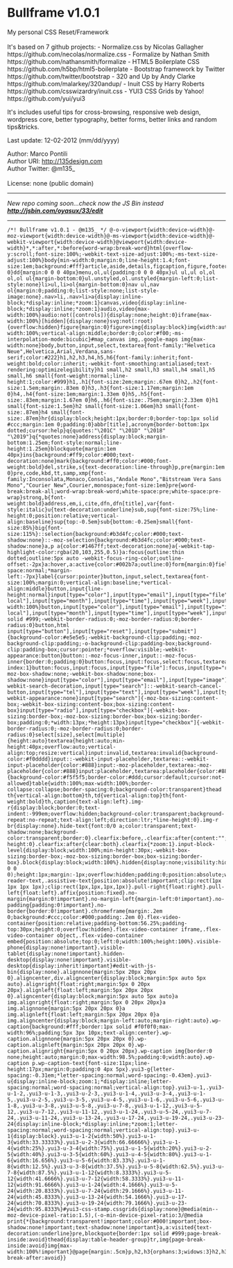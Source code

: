 <h1>Bullframe v1.0.1</h1>
My personal CSS Reset/Framework<br>
<br>
It's based on 7 github projects:
- Normalize.css by Nicolas Gallagher https://github.com/necolas/normalize.css 
- Formalize by Nathan Smith https://github.com/nathansmith/formalize
- HTML5 Boilerplate CSS https://github.com/h5bp/html5-boilerplate
- Bootstrap framework by Twitter https://github.com/twitter/bootstrap
- 320 and Up by Andy Clarke https://github.com/malarkey/320andup/
- Inuit CSS by Harry Roberts https://github.com/csswizardry/inuit.css
- YUI3 CSS Grids by Yahoo! https://github.com/yui/yui3
 
It's includes useful tips for cross-browsing, responsive web design, 
wordpress core, better typography, better forms, better links 
and random tips&tricks.

Last update: 12-02-2012 (mm/dd/yyyy)  

Author: Marco Pontili<br>
Author URI: http://135design.com<br>
Author Twitter: @m135_<br>
<br> 
License: none (public domain)

<hr>

<i>New repo coming soon...check now the JS Bin instead <b>http://jsbin.com/oyasux/33/edit</b></i>

<hr>

<pre><code>/*! Bullframe v1.0.1 - @m135_ */ @-o-viewport{width:device-width}@-moz-viewport{width:device-width}@-ms-viewport{width:device-width}@-webkit-viewport{width:device-width}@viewport{width:device-width}*,*:after,*:before{word-wrap:break-word}html{overflow-y:scroll;font-size:100%;-webkit-text-size-adjust:100%;-ms-text-size-adjust:100%}body{min-width:0;margin:0;line-height:1.4;font-size:1em;background:#fff}article,aside,details,figcaption,figure,footer,header,hgroup,nav,section,summary{display:block}dl,menu,ol,ul{margin:1em 0}dd{margin:0 0 0 40px}menu,ol,ul{padding:0 0 0 40px}ul ul,ul ol,ol ol,ol ul{margin-bottom:0}ul.unstyled,ol.unstyled{margin-left:0;list-style:none}li>ul,li>ol{margin-bottom:0}nav ul,nav ol{margin:0;padding:0;list-style:none;list-style-image:none}.nav>li,.nav>li>a{display:inline-block;*display:inline;*zoom:1}canvas,video{display:inline-block;*display:inline;*zoom:1}audio,video{max-width:100%}audio:not([controls]){display:none;height:0}iframe{max-width:100%}[hidden]{display:none}svg:not(:root){overflow:hidden}figure{margin:0}figure>img{display:block}img{width:auto\9;height:auto;max-width:100%;vertical-align:middle;border:0;color:#f00;-ms-interpolation-mode:bicubic}#map_canvas img,.google-maps img{max-width:none}body,button,input,select,textarea{font-family:"Helvetica Neue",Helvetica,Arial,Verdana,sans-serif;color:#222}h1,h2,h3,h4,h5,h6{font-family:inherit;font-weight:bold;color:inherit;-webkit-font-smoothing:antialiased;text-rendering:optimizelegibility}h1 small,h2 small,h3 small,h4 small,h5 small,h6 small{font-weight:normal;line-height:1;color:#999}h1,.h1{font-size:2em;margin:.67em 0}h2,.h2{font-size:1.5em;margin:.83em 0}h3,.h3{font-size:1.17em;margin:1em 0}h4,.h4{font-size:1em;margin:1.33em 0}h5,.h5{font-size:.83em;margin:1.67em 0}h6,.h6{font-size:.75em;margin:2.33em 0}h1 small{font-size:1.5em}h2 small{font-size:1.06em}h3 small{font-size:.87em}h4 small{font-size:.87em}hr{display:block;height:1px;border:0;border-top:1px solid #ccc;margin:1em 0;padding:0}abbr[title],acronym{border-bottom:1px dotted;cursor:help}q{quotes:"\201C" "\201D" "\2018" "\2019"}q{*quotes:none}address{display:block;margin-bottom:1.25em;font-style:normal;line-height:1.25em}blockquote{margin:1em 40px}ins{background:#ff9;color:#000;text-decoration:none}mark{background:#ff0;color:#000;font-weight:bold}del,strike,s{text-decoration:line-through}p,pre{margin:1em 0}pre,code,kbd,tt,samp,xmp{font-family:Inconsolata,Monaco,Consolas,"Andale Mono","Bitstream Vera Sans Mono","Courier New",Courier,monospace;font-size:1em}pre{word-break:break-all;word-wrap:break-word;white-space:pre;white-space:pre-wrap}strong,b{font-weight:bold}address,em,i,cite,dfn,dfn[title],var{font-style:italic}u{text-decoration:underline}sub,sup{font-size:75%;line-height:0;position:relative;vertical-align:baseline}sup{top:-0.5em}sub{bottom:-0.25em}small{font-size:85%}big{font-size:115%}::selection{background:#b3d4fc;color:#000;text-shadow:none}::-moz-selection{background:#b3d4fc;color:#000;text-shadow:none}a,p a{color:#1467ff;text-decoration:none}a{-webkit-tap-highlight-color:rgba(20,103,255,0.5)}a:focus{outline:thin dotted;outline:5px auto -webkit-focus-ring-color;outline-offset:-2px}a:hover,a:active{color:#002b7a;outline:0}form{margin:0}fieldset{border:0;margin:0;padding:0}legend{border:0;padding:0;white-space:normal;*margin-left:-7px}label{cursor:pointer}button,input,select,textarea{font-size:100%;margin:0;vertical-align:baseline;*vertical-align:middle}button,input{line-height:normal}input[type="color"],input[type="email"],input[type="file"],input[type="number"],input[type="password"],input[type="tel"],input[type="search"],input[type="text"],input[type="date"],input[type="datetime"],input[type="datetime-local"],input[type="month"],input[type="time"],input[type="week"],input[type="time"],input[type="url"],select,textarea{width:100%;max-width:100%}button,input[type="color"],input[type="email"],input[type="image"],input[type="file"],input[type="number"],input[type="password"],input[type="tel"],input[type="search"],input[type="text"],input[type="date"],input[type="datetime"],input[type="datetime-local"],input[type="month"],input[type="time"],input[type="week"],input[type="time"],input[type="url"],input[type="reset"],input[type="submit"],input[type="button"],select,textarea{border:1px solid #999;-webkit-border-radius:0;-moz-border-radius:0;border-radius:0}button,html input[type="button"],input[type="reset"],input[type="submit"]{background-color:#e5e5e5;-webkit-background-clip:padding;-moz-background-clip:padding;-o-background-clip:padding-box;background-clip:padding-box;cursor:pointer;*overflow:visible;-webkit-appearance:button}button::-moz-focus-inner,input::-moz-focus-inner{border:0;padding:0}button:focus,input:focus,select:focus,textarea:focus{z-index:1}button:focus,input:focus,input[type="file"]:focus,input[type="radio"]:focus,input[type="checkbox"]:focus,input[type="file"]:active,input[type="radio"]:active,input[type="checkbox"]:active,select:focus,textarea:focus,:invalid{-moz-box-shadow:none;-webkit-box-shadow:none;box-shadow:none}input[type="color"],input[type="email"],input[type="image"],input[type="number"],input[type="password"],input[type="search"],input[type="search"]::-webkit-search-decoration,input[type="search"]::-webkit-search-cancel-button,input[type="tel"],input[type="text"],input[type="week"],input[type="url"],textarea{-webkit-appearance:none}input[type="search"]{-moz-box-sizing:content-box;-webkit-box-sizing:content-box;box-sizing:content-box}input[type="radio"],input[type="checkbox"]{-webkit-box-sizing:border-box;-moz-box-sizing:border-box;box-sizing:border-box;padding:0;*width:13px;*height:13px}input[type="checkbox"]{-webkit-border-radius:0;-moz-border-radius:0;border-radius:0}select[size],select[multiple]{height:auto}textarea{height:auto;min-height:40px;overflow:auto;vertical-align:top;resize:vertical}input:invalid,textarea:invalid{background-color:#f0dddd}input::-webkit-input-placeholder,textarea::-webkit-input-placeholder{color:#888}input:-moz-placeholder,textarea:-moz-placeholder{color:#888}input:placeholder,textarea:placeholder{color:#888}input[disabled],select[disabled],textarea[disabled],input[readonly],select[readonly],textarea[readonly]{background-color:#f5f5f5;border-color:#ddd;cursor:default;cursor:not-allowed}table{width:100%;max-width:100%;border-collapse:collapse;border-spacing:0;background-color:transparent}thead th{vertical-align:bottom}th,td{vertical-align:top}th{font-weight:bold}th,caption{text-align:left}.img-r{display:block;border:0;text-indent:-999em;overflow:hidden;background-color:transparent;background-repeat:no-repeat;text-align:left;direction:ltr;*line-height:0}.img-r br{display:none}.hide-text{font:0/0 a;color:transparent;text-shadow:none;background-color:transparent;border:0}.clearfix:before,.clearfix:after{content:"";display:table;line-height:0}.clearfix:after{clear:both}.clearfix{*zoom:1}.input-block-level{display:block;width:100%;min-height:30px;-webkit-box-sizing:border-box;-moz-box-sizing:border-box;box-sizing:border-box}.block{display:block;width:100%}.hidden{display:none;visibility:hidden}.show{display:block;visibility:visible}.visuallyhidden{border:0;clip:rect(0 0 0 0);height:1px;margin:-1px;overflow:hidden;padding:0;position:absolute;width:1px}.visuallyhidden.focusable:active,.visuallyhidden.focusable:focus{clip:auto;height:auto;margin:0;overflow:visible;position:static;width:auto}.invisible{visibility:hidden}.screen-reader-text,.assistive-text{position:absolute!important;clip:rect(1px 1px 1px 1px);clip:rect(1px,1px,1px,1px)}.pull-right{float:right}.pull-left{float:left}.affix{position:fixed}.no-margin{margin:0!important}.no-margin-left{margin-left:0!important}.no-padding{padding:0!important}.no-border{border:0!important}.chromeframe{margin:.2em 0;background:#ccc;color:#000;padding:.2em 0}.flex-video-container{position:relative;padding-bottom:56.25%;padding-top:30px;height:0;overflow:hidden}.flex-video-container iframe,.flex-video-container object,.flex-video-container embed{position:absolute;top:0;left:0;width:100%;height:100%}.visible-phone{display:none!important}.visible-tablet{display:none!important}.hidden-desktop{display:none!important}.visible-desktop{display:inherit!important}#edit-with-js-bin{display:none}.alignnone{margin:5px 20px 20px 0}.aligncenter,div.aligncenter{display:block;margin:5px auto 5px auto}.alignright{float:right;margin:5px 0 20px 20px}.alignleft{float:left;margin:5px 20px 20px 0}.aligncenter{display:block;margin:5px auto 5px auto}a img.alignright{float:right;margin:5px 0 20px 20px}a img.alignnone{margin:5px 20px 20px 0}a img.alignleft{float:left;margin:5px 20px 20px 0}a img.aligncenter{display:block;margin-left:auto;margin-right:auto}.wp-caption{background:#fff;border:1px solid #f0f0f0;max-width:96%;padding:5px 3px 10px;text-align:center}.wp-caption.alignnone{margin:5px 20px 20px 0}.wp-caption.alignleft{margin:5px 20px 20px 0}.wp-caption.alignright{margin:5px 0 20px 20px}.wp-caption img{border:0 none;height:auto;margin:0;max-width:98.5%;padding:0;width:auto}.wp-caption p.wp-caption-text{font-size:11px;line-height:17px;margin:0;padding:0 4px 5px}.yui3-g{letter-spacing:-0.31em;*letter-spacing:normal;word-spacing:-0.43em}.yui3-u{display:inline-block;zoom:1;*display:inline;letter-spacing:normal;word-spacing:normal;vertical-align:top}.yui3-u-1,.yui3-u-1-2,.yui3-u-1-3,.yui3-u-2-3,.yui3-u-1-4,.yui3-u-3-4,.yui3-u-1-5,.yui3-u-2-5,.yui3-u-3-5,.yui3-u-4-5,.yui3-u-1-6,.yui3-u-5-6,.yui3-u-1-8,.yui3-u-3-8,.yui3-u-5-8,.yui3-u-7-8,.yui3-u-1-12,.yui3-u-5-12,.yui3-u-7-12,.yui3-u-11-12,.yui3-u-1-24,.yui3-u-5-24,.yui3-u-7-24,.yui3-u-11-24,.yui3-u-13-24,.yui3-u-17-24,.yui3-u-19-24,.yui3-u-23-24{display:inline-block;*display:inline;*zoom:1;letter-spacing:normal;word-spacing:normal;vertical-align:top}.yui3-u-1{display:block}.yui3-u-1-2{width:50%}.yui3-u-1-3{width:33.33333%}.yui3-u-2-3{width:66.66666%}.yui3-u-1-4{width:25%}.yui3-u-3-4{width:75%}.yui3-u-1-5{width:20%}.yui3-u-2-5{width:40%}.yui3-u-3-5{width:60%}.yui3-u-4-5{width:80%}.yui3-u-1-6{width:16.656%}.yui3-u-5-6{width:83.33%}.yui3-u-1-8{width:12.5%}.yui3-u-3-8{width:37.5%}.yui3-u-5-8{width:62.5%}.yui3-u-7-8{width:87.5%}.yui3-u-1-12{width:8.3333%}.yui3-u-5-12{width:41.6666%}.yui3-u-7-12{width:58.3333%}.yui3-u-11-12{width:91.6666%}.yui3-u-1-24{width:4.1666%}.yui3-u-5-24{width:20.8333%}.yui3-u-7-24{width:29.1666%}.yui3-u-11-24{width:45.8333%}.yui3-u-13-24{width:54.1666%}.yui3-u-17-24{width:70.8333%}.yui3-u-19-24{width:79.1666%}.yui3-u-23-24{width:95.8333%}#yui3-css-stamp.cssgrids{display:none}@media(min--moz-device-pixel-ratio:1.5),(-o-min-device-pixel-ratio:3/@media print{*{background:transparent!important;color:#000!important;box-shadow:none!important;text-shadow:none!important}a,a:visited{text-decoration:underline}pre,blockquote{border:1px solid #999;page-break-inside:avoid}thead{display:table-header-group}tr,img{page-break-inside:avoid}img{max-width:100%!important}@page{margin:.5cm}p,h2,h3{orphans:3;widows:3}h2,h3{page-break-after:avoid}}</pre></code>